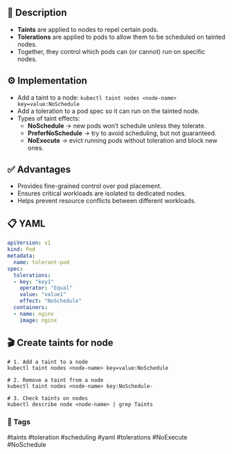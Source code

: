 ## 📌 Description

- **Taints** are applied to nodes to repel certain pods. 
- **Tolerations** are applied to pods to allow them to be scheduled on tainted nodes. 
- Together, they control which pods can (or cannot) run on specific nodes.
## ⚙️ Implementation

- Add a taint to a node:
    `kubectl taint nodes <node-name> key=value:NoSchedule`
- Add a toleration to a pod spec so it can run on the tainted node.
- Types of taint effects:
    - **NoSchedule** → new pods won’t schedule unless they tolerate.
    - **PreferNoSchedule** → try to avoid scheduling, but not guaranteed.    
    - **NoExecute** → evict running pods without toleration and block new ones.

## ✅ Advantages

- Provides fine-grained control over pod placement.
- Ensures critical workloads are isolated to dedicated nodes.
- Helps prevent resource conflicts between different workloads.

## 📋 YAML

```YAML
apiVersion: v1
kind: Pod
metadata:
  name: tolerant-pod
spec:
  tolerations:
  - key: "key1"
    operator: "Equal"
    value: "value1"
    effect: "NoSchedule"
  containers:
  - name: nginx
    image: nginx

```


## 🎬  Create taints for node
```
# 1. Add a taint to a node
kubectl taint nodes <node-name> key=value:NoSchedule

# 2. Remove a taint from a node
kubectl taint nodes <node-name> key:NoSchedule-

# 3. Check taints on nodes
kubectl describe node <node-name> | grep Taints

```

### 🔖 Tags
#taints #toleration #scheduling #yaml #tolerations #NoExecute #NoSchedule